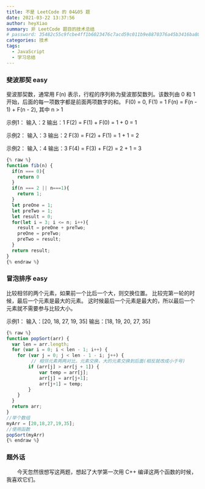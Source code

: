 ```yaml
---
title: 不是 LeetCode 的 04&05 题
date: 2021-03-22 13:37:56
author: heyXiao
summary: 非 LeetCode 题目的技术总结
# password: 35482c55c9fcbe4ff1b6023476c7acd59c011b9e8870376a45b3416ba8092d3d
categories: 技术
tags:
  - JavaScript
  - 学习总结
---
```


### 斐波那契 easy

斐波那契数，通常用 F(n) 表示，行程的序列称为斐波那契数列。该数列由 0 和 1 开始，后面的每一项数字都是前面两项数字的和。
F(0) = 0, F(1) = 1
F(n) = F(n - 1) + F(n - 2), 其中 n > 1

示例1：
输入：2
输出：1
F(2) = F(1) + F(0) = 1 + 0 = 1

示例2：
输入：3
输出：2
F(3) = F(2) + F(1) = 1 + 1 = 2

示例2：
输入：4
输出：3
F(4) = F(3) + F(2) = 2 + 1 = 3

```javascript
{% raw %}
function fib(n) {
  if(n === 0){
    return 0
  }
  if(n === 2 || n===1){
    return 1;
  }
  let preOne = 1;
  let preTwo = 1;
  let result = 0;
  for(let i = 3; i <= n; i++){
    result = preOne + preTwo;
    preOne = preTwo;
    preTwo = result;
  }
  return result;
}
{% endraw %}
```

### 冒泡排序 easy

比较相邻的两个元素，如果前一个比后一个大，则交换位置。
比较完第一轮的时候，最后一个元素是最大的元素。
这时候最后一个元素是最大的，所以最后一个元素就不需要参与比较大小。

示例1：
输入：[20, 18, 27, 19, 35]
输出：[18, 19, 20, 27, 35]

```javascript
{% raw %}
function popSort(arr) {
  var len = arr.length;
  for (var i = 0; i < len - 1; i++) {
    for (var j = 0; j < len - 1 - i; j++) {
         // 相邻元素两两对比，元素交换，大的元素交换到后面(相反就改成小于号)
        if (arr[j] > arr[j + 1]) {
            var temp = arr[j];
            arr[j] = arr[j+1];
            arr[j+1] = temp;
        }
    }
  }
  return arr;
}
//举个数组
myArr = [20,18,27,19,35];
//使用函数
popSort(myArr)
{% endraw %}
```

### 题外话
<p style="text-indent:2em">今天忽然很想写这两题，想起了大学第一次用 C++ 编译这两个函数的时候，我喜欢它们。</p>
<p style="text-indent:2em"></p>

